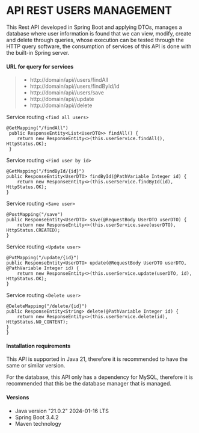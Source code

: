 # API REST USERS MANAGEMENT

This Rest API developed in Spring Boot and applying DTOs, manages a database where user information is found that we can view, modify, create and delete through queries, whose execution can be tested through the HTTP query software, the consumption of services of this API is done with the built-in Spring server.


#### URL for query for services
>
> - http://domain/api//users/findAll
> - http://domain/api//users/findById/id
> - http://domain/api//users/save
> - http://domain/api//update
> - http://domain/api//delete


Service routing `<find all users>`

    
	@GetMapping("/findAll")
     public ResponseEntity<List<UserDTO>> findAll() {
        return new ResponseEntity<>(this.userService.findAll(), HttpStatus.OK);
     }
    

Service routing `<Find user by id>`

    
    @GetMapping("/findById/{id}")
    public ResponseEntity<UserDTO> findById(@PathVariable Integer id) {
        return new ResponseEntity<>(this.userService.findById(id), HttpStatus.OK);
    }
    

Service routing `<Save user>`

    
    @PostMapping("/save")
    public ResponseEntity<UserDTO> save(@RequestBody UserDTO userDTO) {
        return new ResponseEntity<>(this.userService.save(userDTO), HttpStatus.CREATED);
    }
    

Service routing `<Update user>`

    
    @PutMapping("/update/{id}")
    public ResponseEntity<UserDTO> update(@RequestBody UserDTO userDTO, @PathVariable Integer id) {
        return new ResponseEntity<>(this.userService.update(userDTO, id), HttpStatus.OK);
    }
    

Service routing `<Delete user>`

    
    @DeleteMapping("/delete/{id}")
    public ResponseEntity<String> delete(@PathVariable Integer id) {
        return new ResponseEntity<>(this.userService.delete(id), HttpStatus.NO_CONTENT);
    }
    }
    

#### Installation requirements

This API is supported in Java 21, therefore it is recommended to have the same or similar version.

For the database, this API only has a dependency for MySQL, therefore it is recommended that this be the database manager that is managed.

#### Versions
- Java version "21.0.2" 2024-01-16 LTS
- Spring Boot 3.4.2
- Maven technology
